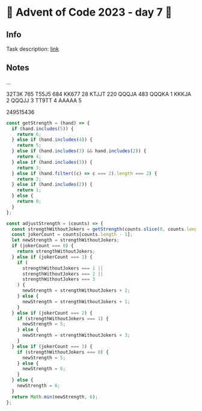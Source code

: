 # 🎄 Advent of Code 2023 - day 7 🎄

## Info

Task description: [link](https://adventofcode.com/2023/day/7)

## Notes

...

32T3K 765
T55J5 684
KK677 28
KTJJT 220
QQQJA 483
QQQKA 1
KKKJA 2
QQQJJ 3
TT9TT 4
AAAAA 5

249515436

```js
const getStrength = (hand) => {
  if (hand.includes(5)) {
    return 6;
  } else if (hand.includes(4)) {
    return 5;
  } else if (hand.includes(3) && hand.includes(2)) {
    return 4;
  } else if (hand.includes(3)) {
    return 3;
  } else if (hand.filter((c) => c === 2).length === 2) {
    return 2;
  } else if (hand.includes(2)) {
    return 1;
  } else {
    return 0;
  }
};

const adjustStrength = (counts) => {
  const strengthWithoutJokers = getStrength(counts.slice(0, counts.length - 1));
  const jokerCount = counts[counts.length - 1];
  let newStrength = strengthWithoutJokers;
  if (jokerCount === 0) {
    return strengthWithoutJokers;
  } else if (jokerCount === 1) {
    if (
      strengthWithoutJokers === 1 ||
      strengthWithoutJokers === 2 ||
      strengthWithoutJokers === 3
    ) {
      newStrength = strengthWithoutJokers + 2;
    } else {
      newStrength = strengthWithoutJokers + 1;
    }
  } else if (jokerCount === 2) {
    if (strengthWithoutJokers === 1) {
      newStrength = 5;
    } else {
      newStrength = strengthWithoutJokers + 3;
    }
  } else if (jokerCount === 3) {
    if (strengthWithoutJokers === 0) {
      newStrength = 5;
    } else {
      newStrength = 6;
    }
  } else {
    newStrength = 6;
  }
  return Math.min(newStrength, 6);
};
```
